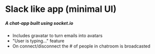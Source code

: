 # Slack like app (minimal UI)

<h5>A chat-app built using socket.io</h5>

* Includes gravatar to turn emails into avatars
* "User is typing..." feature
* On connect/disconnect the # of people in chatroom is broadcasted